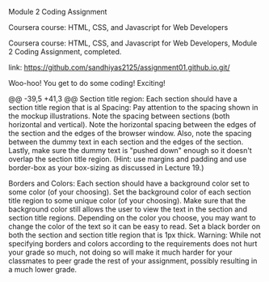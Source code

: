 Module 2 Coding Assignment

Coursera course: HTML, CSS, and Javascript for Web Developers

Coursera course: HTML, CSS, and Javascript for Web Developers, Module 2 Coding Assignment, completed.

link: https://github.com/sandhiyas2125/assignment01.github.io.git/

Woo-hoo! You get to do some coding! Exciting!

@@ -39,5 +41,3 @@ Section title region: Each section should have a section title region that is al
Spacing: Pay attention to the spacing shown in the mockup illustrations. Note the spacing between sections (both horizontal and vertical). Note the horizontal spacing between the edges of the section and the edges of the browser window. Also, note the spacing between the dummy text in each section and the edges of the section. Lastly, make sure the dummy text is "pushed down" enough so it doesn't overlap the section title region. (Hint: use margins and padding and use border-box as your box-sizing as discussed in Lecture 19.)

Borders and Colors: Each section should have a background color set to some color (of your choosing). Set the background color of each section title region to some unique color (of your choosing). Make sure that the background color still allows the user to view the text in the section and section title regions. Depending on the color you choose, you may want to change the color of the text so it can be easy to read. Set a black border on both the section and section title region that is 1px thick. Warning: While not specifying borders and colors according to the requirements does not hurt your grade so much, not doing so will make it much harder for your classmates to peer grade the rest of your assignment, possibly resulting in a much lower grade.

